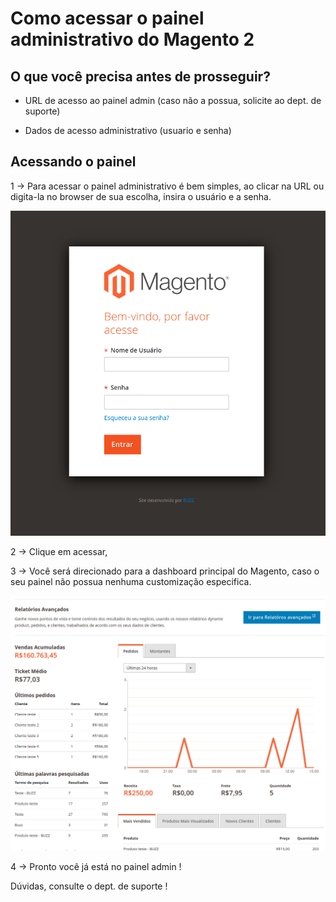 # Como acessar o painel administrativo do Magento 2

## O que você precisa antes de prosseguir?

* URL de acesso ao painel admin (caso não a possua, solicite ao dept. de suporte)

* Dados de acesso administrativo (usuario e senha)

## Acessando o painel

1 -> Para acessar o painel administrativo é bem simples, ao clicar na URL ou digita-la no browser de sua escolha, insira o usuário e a senha.

![interface do painel](https://github.com/Buzz-Dev-Web/Tutoriais/blob/master/Magento_2/01%20-%20Como%20acessar%20o%20painel%20admin/images/painel_admin.png)

2 -> Clique em acessar,

3 -> Você será direcionado para a dashboard principal do Magento, caso o seu painel não possua nenhuma customização especifica.

![dashboard painel](https://github.com/Buzz-Dev-Web/Tutoriais/blob/master/Magento_2/01%20-%20Como%20acessar%20o%20painel%20admin/images/dashboard_magento2.png)

4 -> Pronto você já está no painel admin !

Dúvidas, consulte o dept. de suporte !